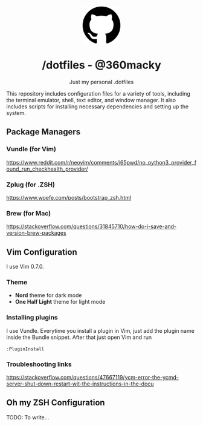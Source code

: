 <p align="center">
  <img
    src=".github/github.png"
    align="center"
    width="100"
    alt=".dotfiles"
    title=".dotfiles"
  />
  <h1 align="center">/dotfiles - @360macky</h1>
</p>

<p align="center">
  Just my personal .dotfiles
</p>

This repository includes configuration files for a variety of tools, including the terminal emulator, shell, text editor, and window manager. It also includes scripts for installing necessary dependencies and setting up the system.


## Package Managers
### Vundle (for Vim)
https://www.reddit.com/r/neovim/comments/i65pwd/no_python3_provider_found_run_checkhealth_provider/

### Zplug (for .ZSH)
https://www.woefe.com/posts/bootstrap_zsh.html

### Brew (for Mac)
https://stackoverflow.com/questions/31845710/how-do-i-save-and-version-brew-packages

## Vim Configuration
I use Vim 0.7.0.

### Theme

* **Nord** theme for dark mode
* **One Half Light** theme for light mode

### Installing plugins
I use Vundle. Everytime you install a plugin in Vim, just add the plugin name inside the Bundle snippet.
After that just open Vim and run
```console
:PluginInstall
```

### Troubleshooting links
https://stackoverflow.com/questions/47667119/ycm-error-the-ycmd-server-shut-down-restart-wit-the-instructions-in-the-docu

## Oh my ZSH Configuration

TODO: To write...
